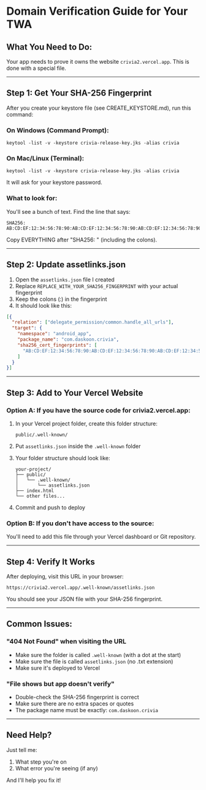 # Domain Verification Guide for Your TWA

## What You Need to Do:

Your app needs to prove it owns the website `crivia2.vercel.app`. This is done with a special file.

---

## Step 1: Get Your SHA-256 Fingerprint

After you create your keystore file (see CREATE_KEYSTORE.md), run this command:

### On Windows (Command Prompt):
```
keytool -list -v -keystore crivia-release-key.jks -alias crivia
```

### On Mac/Linux (Terminal):
```
keytool -list -v -keystore crivia-release-key.jks -alias crivia
```

It will ask for your keystore password.

### What to look for:
You'll see a bunch of text. Find the line that says:
```
SHA256: AB:CD:EF:12:34:56:78:90:AB:CD:EF:12:34:56:78:90:AB:CD:EF:12:34:56:78:90:AB:CD:EF:12:34:56
```

Copy EVERYTHING after "SHA256: " (including the colons).

---

## Step 2: Update assetlinks.json

1. Open the `assetlinks.json` file I created
2. Replace `REPLACE_WITH_YOUR_SHA256_FINGERPRINT` with your actual fingerprint
3. Keep the colons (:) in the fingerprint
4. It should look like this:

```json
[{
  "relation": ["delegate_permission/common.handle_all_urls"],
  "target": {
    "namespace": "android_app",
    "package_name": "com.daskoon.crivia",
    "sha256_cert_fingerprints": [
      "AB:CD:EF:12:34:56:78:90:AB:CD:EF:12:34:56:78:90:AB:CD:EF:12:34:56:78:90:AB:CD:EF:12:34:56"
    ]
  }
}]
```

---

## Step 3: Add to Your Vercel Website

### Option A: If you have the source code for crivia2.vercel.app:

1. In your Vercel project folder, create this folder structure:
   ```
   public/.well-known/
   ```

2. Put `assetlinks.json` inside the `.well-known` folder

3. Your folder structure should look like:
   ```
   your-project/
   ├── public/
   │   └── .well-known/
   │       └── assetlinks.json
   ├── index.html
   └── other files...
   ```

4. Commit and push to deploy

### Option B: If you don't have access to the source:

You'll need to add this file through your Vercel dashboard or Git repository.

---

## Step 4: Verify It Works

After deploying, visit this URL in your browser:
```
https://crivia2.vercel.app/.well-known/assetlinks.json
```

You should see your JSON file with your SHA-256 fingerprint.

---

## Common Issues:

### "404 Not Found" when visiting the URL
- Make sure the folder is called `.well-known` (with a dot at the start)
- Make sure the file is called `assetlinks.json` (no .txt extension)
- Make sure it's deployed to Vercel

### "File shows but app doesn't verify"
- Double-check the SHA-256 fingerprint is correct
- Make sure there are no extra spaces or quotes
- The package name must be exactly: `com.daskoon.crivia`

---

## Need Help?

Just tell me:
1. What step you're on
2. What error you're seeing (if any)

And I'll help you fix it!
